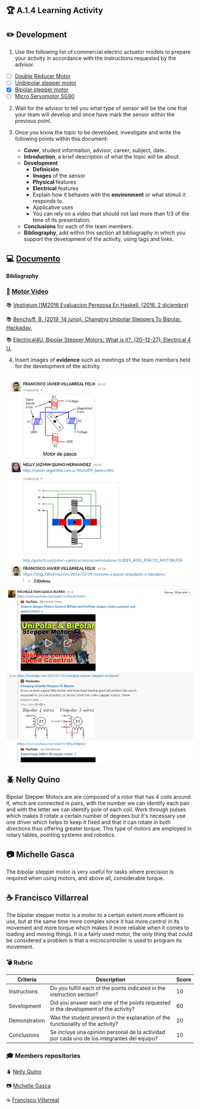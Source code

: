 ## :trophy: A.1.4 Learning Activity

## :pencil2: Development

1. Use the following list of commercial electric actuator models to prepare your activity in accordance with the instructions requested by the advisor.

- [ ] [Double Reducer Motor](https://articulo.mercadolibre.com.mx/MLM-651722486-motor-reductor-de-doble-eje-recto-3-vcc-mot-120-_JM?quantity=1#position=3&type=item&tracking_id=36396cb4-7b75-41a3-97e3-a0c6af6709c3)
- [ ] [Unibipolar stepper motor](https://articulo.mercadolibre.com.mx/MLM-587352935-motor-a-pasos-pm55l-048-unipolar-75-por-paso-con-cables-_JM?quantity=1#position=3&type=item&tracking_id=1a7ba1b9-b483-4d15-889f-2b970c4779c2)
- [x] [Bipolar stepper motor](https://articulo.mercadolibre.com.mx/MLM-783827003-motores-a-pasos-nema-23-bipolar-13kg-minebea-japones-arduino-_JM?quantity=1#position=2&type=item&tracking_id=f05c36d1-e3e0-4d19-b76e-8bbd132124fd)
- [ ] [Micro Servomotor SG90](https://articulo.mercadolibre.com.mx/MLM-618694358-micro-servomotor-sg90-robotica-arduino-16-kg-servo-motor-_JM?quantity=1&variation=23651072471#position=1&type=item&tracking_id=4b156b79-3721-4fc1-9ef0-4f378d92e1ef)

2. Wait for the advisor to tell you what type of sensor will be the one that your team will develop and once have mark the sensor within the previous point.

3. Once you know the topic to be developed, investigate and write the following points within this document:

   - **Cover**, student information, advisor, career, subject, date..
   - **Introduction**, a brief description of what the topic will be about.
   - **Development**
     - **Definición**
     - **Images** of the sensor
     - **Physical** features
     - **Electrical** features
     - Explain how it behaves with the **environment** or what stimuli it responds to.
     - Applicative uses
     - You can rely on a video that should not last more than 1/3 of the time of its presentation.
    - **Conclusions** for each of the team members.
    - **Bibliography**, add within this section all bibliography in which you support the development of the activity, using tags and links.

## :computer: <a href="https://github.com/FranciscoVF/Sistemas-Programables/blob/main/pdf/Motor_Bipolar.pdf" target="_blank">Documento</a>

**Bibliography**
### :movie_camera: [Motor Video](https://www.youtube.com/watch?v=iSwZD1lcPDc)
:books: [Vestigium I1M2016 Evaluacion Perezosa En Haskell. (2016, 2 diciembre)](https://blog.330ohms.com/2016/02/09/motores-a-pasos-unipolares-o-bipolares/)

:books: [Benchoff, B. (2019, 14 junio). Changing Unipolar Steppers To Bipolar. Hackaday. ](https://hackaday.com/2014/07/29/changing-unipolar-steppers-to-bipolar/)

:books: [Electrical4U, Bipolar Stepper Motors: What is it?. (20–12-27). Electrical 4 U.](https://www.electrical4u.com/bipolar-stepper-motor/)

4. Insert images of **evidence** such as meetings of the team members held for the development of the activity.

<p align="center">
    <img alt="Circuito1" src="../img/A.2.1_Motores1.png" >
</p>
<p align="center">
    <img alt="Circuito1" src="../img/A.2.1_Motores2.png" >
</p>


## :beetle: Nelly Quino
<p>Bipolar Stepper Motors are are composed of a rotor that has 4 coils around it, which are connected in pairs, with the number we can identify each pair and with the letter we can identify pole of each coil. Work through pulses which makes it rotate a certain number of degrees but it's necessary use one driver which helps to keep it fixed and that it can rotate in both directions thus offering greater torque. This type of motors are employed in rotary tables, pointing systems and robotics.</p>

## :camera: Michelle Gasca
<p>The bipolar stepper motor is very useful for tasks where precision is required when using motors, and above all, considerable torque.
</p>

## :coffee: Francisco Villarreal 
<p>The bipolar stepper motor is a motor to a certain extent more efficient to use, but at the same time more complex since it has more control in its movement and more torque which makes it more reliable when it comes to loading and moving things. It is a fairly used motor, the only thing that could be considered a problem is that a microcontroller is used to program its movement.</p>

### :bomb: Rubric

| Criteria| Description | Score |
| ------------- | -------------------------------------------------------------------------------------------- | ------- |
| Instructions | Do you fulfill each of the points indicated in the instruction section? | 10 |
| Sevelopment    | Did you answer each one of the points requested in the development of the activity?   | 60      |
|Demonstration|Was the student present in the explanation of the functionality of the activity?|20| 
|Conclusions|Se incluye una opinión personal de la actividad por cada uno de los integrantes del equipo?|10|

### :mortar_board: Members repositories
:beetle: [Nelly Quino](https://github.com/NellyQuino/SistemasProgramables)

:camera: [Michelle Gasca](https://github.com/C3XDN/Sistemas-programables)

:coffee: [Francisco Villarreal](https://github.com/FranciscoVF/Sistemas-Programables/)
